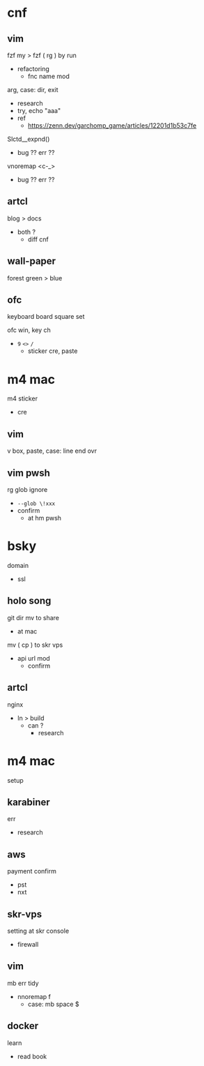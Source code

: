 
# cnf


## vim

fzf my > fzf ( rg ) by run
- refactoring
  - fnc name mod


arg, case: dir, exit
- research
- try, echo "aaa"
- ref
  - https://zenn.dev/garchomp_game/articles/12201d1b53c7fe


Slctd__expnd()
- bug ?? err ??


vnoremap <c-_>
- bug ?? err ??


## artcl

blog > docs
- both ?
  - diff cnf


## wall-paper

forest green > blue


## ofc

keyboard board square set


ofc win, key ch
- `9` `<>` `/`
  - sticker cre, paste


# m4 mac

m4 sticker
- cre


## vim

v box, paste, case: line end ovr


## vim  pwsh

rg glob ignore
- `--glob \!xxx`
- confirm
  - at hm pwsh


# bsky

domain
- ssl


## holo song

git dir mv to share
- at mac


mv ( cp ) to skr vps
- api url mod
  - confirm


## artcl

nginx
- ln > build
  - can ?
    - research


# m4 mac

setup


## karabiner

err
- research


## aws

payment confirm
- pst
- nxt


## skr-vps

setting at skr console
- firewall


## vim

mb err tidy
- nnoremap f
  - case: mb space $


## docker

learn
- read book



